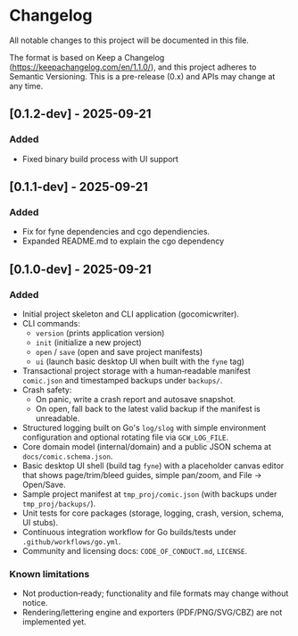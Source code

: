 # Changelog

All notable changes to this project will be documented in this file.

The format is based on Keep a Changelog (https://keepachangelog.com/en/1.1.0/),
and this project adheres to Semantic Versioning. This is a pre-release
(0.x) and APIs may change at any time.

## [0.1.2-dev] - 2025-09-21

### Added
- Fixed binary build process with UI support

## [0.1.1-dev] - 2025-09-21

### Added
- Fix for fyne dependencies and cgo dependiencies.
- Expanded README.md to explain the cgo dependency

## [0.1.0-dev] - 2025-09-21

### Added
- Initial project skeleton and CLI application (gocomicwriter).
- CLI commands:
  - `version` (prints application version)
  - `init` (initialize a new project)
  - `open` / `save` (open and save project manifests)
  - `ui` (launch basic desktop UI when built with the `fyne` tag)
- Transactional project storage with a human‑readable manifest `comic.json` and
  timestamped backups under `backups/`.
- Crash safety:
  - On panic, write a crash report and autosave snapshot.
  - On open, fall back to the latest valid backup if the manifest is unreadable.
- Structured logging built on Go's `log/slog` with simple environment configuration
  and optional rotating file via `GCW_LOG_FILE`.
- Core domain model (internal/domain) and a public JSON schema at `docs/comic.schema.json`.
- Basic desktop UI shell (build tag `fyne`) with a placeholder canvas editor that shows
  page/trim/bleed guides, simple pan/zoom, and File → Open/Save.
- Sample project manifest at `tmp_proj/comic.json` (with backups under `tmp_proj/backups/`).
- Unit tests for core packages (storage, logging, crash, version, schema, UI stubs).
- Continuous integration workflow for Go builds/tests under `.github/workflows/go.yml`.
- Community and licensing docs: `CODE_OF_CONDUCT.md`, `LICENSE`.

### Known limitations
- Not production‑ready; functionality and file formats may change without notice.
- Rendering/lettering engine and exporters (PDF/PNG/SVG/CBZ) are not implemented yet.

